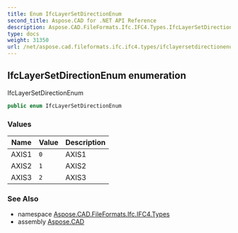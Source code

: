 ```yaml
---
title: Enum IfcLayerSetDirectionEnum
second_title: Aspose.CAD for .NET API Reference
description: Aspose.CAD.FileFormats.Ifc.IFC4.Types.IfcLayerSetDirectionEnum enum. IfcLayerSetDirectionEnum
type: docs
weight: 31350
url: /net/aspose.cad.fileformats.ifc.ifc4.types/ifclayersetdirectionenum/
---
```

## IfcLayerSetDirectionEnum enumeration

IfcLayerSetDirectionEnum

```csharp
public enum IfcLayerSetDirectionEnum
```

### Values

| Name | Value | Description |
| --- | --- | --- |
| AXIS1 | `0` | AXIS1 |
| AXIS2 | `1` | AXIS2 |
| AXIS3 | `2` | AXIS3 |

### See Also

* namespace [Aspose.CAD.FileFormats.Ifc.IFC4.Types](../../aspose.cad.fileformats.ifc.ifc4.types/)
* assembly [Aspose.CAD](../../)


